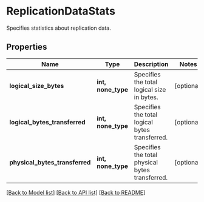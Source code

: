 # ReplicationDataStats

Specifies statistics about replication data.

## Properties
Name | Type | Description | Notes
------------ | ------------- | ------------- | -------------
**logical_size_bytes** | **int, none_type** | Specifies the total logical size in bytes. | [optional] 
**logical_bytes_transferred** | **int, none_type** | Specifies the total logical bytes transferred. | [optional] 
**physical_bytes_transferred** | **int, none_type** | Specifies the total physical bytes transferred. | [optional] 

[[Back to Model list]](../README.md#documentation-for-models) [[Back to API list]](../README.md#documentation-for-api-endpoints) [[Back to README]](../README.md)


